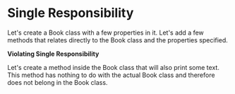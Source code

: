 # **Single Responsibility**

Let's create a Book class with a few properties in it.
Let's add a few methods that relates directly to the Book class and the properties specified.

**Violating Single Responsibility**

Let's create a method inside the Book class that will also print some text.
This method has nothing to do with the actual Book class and therefore does not belong in the Book class. 
